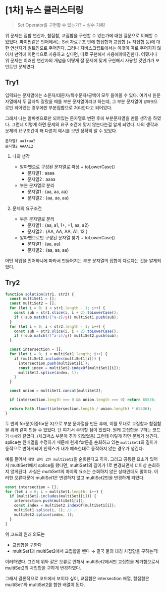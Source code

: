 # [1차] 뉴스 클러스터링

> Set Operator를 구현할 수 있는가? + 실수 기록!

위 문제는 집합 연산자, 합집합, 교집합을 구현할 수 있는가에 대한 질문으로 이해할 수 있었다. 파이썬같은 언어에서는 Set 자료구조 안에 합집합과 교집합 (+ 차집합 등)에 대한 연산자가 빌트인으로 주어진다. 그러나 자바스크립트에서는 이것이 따로 주어지지 않아서 만약에 이런식으로 사용하고 싶다면, 따로 구현해서 사용해야하긴한다. 어쨌거나 위 문제는 이러한 연산자의 개념을 어떻게 잘 문제에 맞게 구현해서 사용할 것인가가 포인트인 문제였다.

## Try1

입력되는 문자열에는 소문자/대문자/특수문자/공백이 모두 들어올 수 있다. 여기서 원문자열에서 두 글자씩 잘랐을 때를 부분 문자열이라고 하는데, 그 부분 문자열이 `알파벳`으로만 되어있는 경우에만 부분집합으로 처리한다고 되어있다.

그래서 나는 알파벳으로만 되어있는 문자열로 변환 후에 부분문자열을 만들 생각을 하였다. 그런데 이렇게 하면 문제의 요구 조건에 맞지 않는다는걸 알게 되었다. 나의 생각과 문제의 요구조건이 왜 다른지 예시를 보면 정확히 알 수 있었다.

```
문자열1 aa1+aa2
문자열2 AAAA12
```

1. 나의 생각

   - 알파벳으로 구성된 문자열로 파싱 + toLowerCase()
     - 문자열1 : aaaa
     - 문자열2 : aaaa
   - 부분 문자열로 분리
     - 문자열1 : {aa, aa, aa}
     - 문자열2 : {aa, aa, aa}

2. 문제의 요구조건

   - 부분 문자열로 분리
     - 문자열1 : {aa, a1, 1+, +1, aa, a2}
     - 문자열2 : {AA, AA, AA, A1, 12 }
   - 알파벳으로만 구성된 문자열 찾기 + toLowerCase()
     - 문자열1 : {aa, aa}
     - 문자열2 : {aa, aa, aa}

어떤 작업을 먼저하냐에 따라서 만들어지는 부분 문자열의 집합이 다르다는 것을 알게되었다.

## Try2

```js
function solution(str1, str2) {
  const multiSet1 = [];
  const multiSet2 = [];
  for (let i = 0; i < str1.length - 1; i++) {
    const sub = str1.slice(i, i + 2).toLowerCase();
    if (!sub.match(/[^a-z]/g)) multiSet1.push(sub);
  }
  for (let i = 0; i < str2.length - 1; i++) {
    const sub = str2.slice(i, i + 2).toLowerCase();
    if (!sub.match(/[^a-z]/g)) multiSet2.push(sub);
  }

  const intersection = [];
  for (let i = 0; i < multiSet1.length; i++) {
    if (multiSet2.includes(multiSet1[i])) {
      intersection.push(multiSet1[i]);
      const index = multiSet2.indexOf(multiSet1[i]);
      multiSet2.splice(index, 1);
    }
  }

  const union = multiSet1.concat(multiSet2);

  if (intersection.length === 0 && union.length === 0) return 65536;

  return Math.floor((intersection.length / union.length) * 65536);
}
```

두 번의 for문(이중for문 X)으로 부분 문자열을 만든 후에, 이를 토대로 교집합과 합집합을 위와 같이 만들 수 있었다. 단 여기서 주의할 점이 있었다. 원래 교집합을 구하는 코드가 `아래`와 같았다. (체크박스 부분이 추가 되었었음) 그런데 이렇게 하면 문제가 생긴다. splice는 원배열을 수정하기 때문에 현재 for문을 순회하고 있는 `multiSet1`의 길이가 동적으로 변하게되어 인덱스가 내가 예측한대로 동작하지 않는 경우가 생긴다.

예를 들어서 `배열 길이 2인 multiSet1`을 순회한다고 하자. 그리고 공통된 요소가 있어서 multiSet1에서 splice를 했다면, multiSet1의 길이가 1로 변경되면서 더이상 순회하지 않게된다. 사실은 multiSet1의 마지막 요소는 순회하지 않은 상태인데도 말이다. 이러한 오류때문에 multiSet1은 변경하지 않고 multiSet2만을 변경하게 되었다.

```js
const intersection = [];
for (let i = 0; i < multiSet1.length; i++) {
  if (multiSet2.includes(multiSet1[i])) {
    intersection.push(multiSet1[i]);
    const index = multiSet2.indexOf(multiSet1[i]);
    multiSet1.splice(i, 1); // ✅
    multiSet2.splice(index, 1);
  }
}
```

위 코드의 원래 의도는

- 교집합을 구한다
- multiSet1과 multiSet2에서 교집합을 뺀다 → 결국 둘의 대칭 차집합을 구하는격!

이러하였다. 그런데 위와 같은 오류로 인해서 multiSet2에서만 교집합을 제거함으로서 multiSet2의 차집합을 구하게 변경하였다.

그래서 결론적으로 코드에서 보이다 싶이, 교집합은 intersection 배열, 합집합은 multiSet1와 multiSet2를 합한 배열이 된다.
